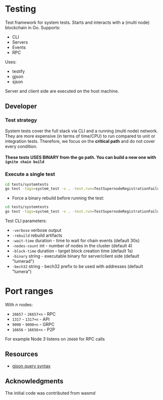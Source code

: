 # Testing

Test framework for system tests. 
Starts and interacts with a (multi node) blockchain in Go.
Supports:
* CLI
* Servers
* Events
* RPC

Uses:
* testify
* gjson
* sjson

Server and client side are executed on the host machine.

## Developer
### Test strategy
System tests cover the full stack via CLI and a running (multi node) network. They are more expensive (in terms of time/CPU) 
to run compared to unit or integration tests. 
Therefore, we focus on the **critical path** and do not cover every condition.

#### These tests USES BINARY from the go path. You can build a new one with `ignite chain build`

### Execute a single test


```sh
cd tests/systemtests
go test -tags=system_test -v . -test.run=TestSupernodeRegistrationFailures
```

* Force a binary rebuild before running the test:
```sh
cd tests/systemtests
go test -tags=system_test -v . -test.run=TestSupernodeRegistrationFailures -rebuild
```

Test CLI parameters:
* `-verbose` verbose output
* `-rebuild` rebuild artifacts
* `-wait-time` duration - time to wait for chain events (default 30s)
* `-nodes-count` int - number of nodes in the cluster (default 4)
* `-block-time` duration - target block creation time (default 1s)
* `-binary` string - executable binary for server/client side (default "lumerad")
* `-bech32` string - bech32 prefix to be used with addresses (default "lumera")

# Port ranges
With *n* nodes:
* `26657` - `26657+n` - RPC
* `1317` - `1317+n` - API
* `9090` - `9090+n` - GRPC
* `16656` - `16656+n` - P2P

For example Node *3* listens on `26660` for RPC calls

## Resources

* [gjson query syntax](https://github.com/tidwall/gjson#path-syntax)

## Acknowledgments

The initial code was contributed from wasmd